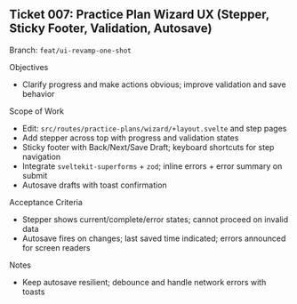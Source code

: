 ## Ticket 007: Practice Plan Wizard UX (Stepper, Sticky Footer, Validation, Autosave)

Branch: `feat/ui-revamp-one-shot`

Objectives
- Clarify progress and make actions obvious; improve validation and save behavior

Scope of Work
- Edit: `src/routes/practice-plans/wizard/+layout.svelte` and step pages
- Add stepper across top with progress and validation states
- Sticky footer with Back/Next/Save Draft; keyboard shortcuts for step navigation
- Integrate `sveltekit-superforms` + `zod`; inline errors + error summary on submit
- Autosave drafts with toast confirmation

Acceptance Criteria
- Stepper shows current/complete/error states; cannot proceed on invalid data
- Autosave fires on changes; last saved time indicated; errors announced for screen readers

Notes
- Keep autosave resilient; debounce and handle network errors with toasts


